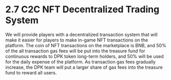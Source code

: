 # 2.7 C2C NFT Decentralized Trading System

We will provide players with a decentralized transaction system that will make it easier for players to make in-game NFT transactions on the platform. The coin of NFT transactions on the marketplace is BNB, and 50% of the all transaction gas fees will be put into the treasure fund for continuous rewards to DPK token long-term holders, and 50% will be used for the daily expense of the platform. As transaction gas fees gradually increase, the DPK team will put a larger share of gas fees into the treasure fund to reward all users.
